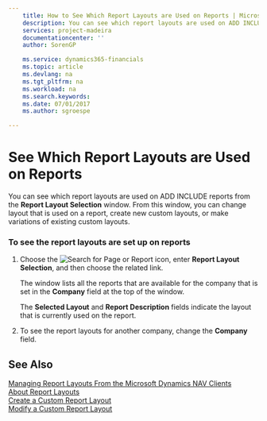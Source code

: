 ```yaml
---
    title: How to See Which Report Layouts are Used on Reports | Microsoft Docs
    description: You can see which report layouts are used on ADD INCLUDE<!--[!INCLUDE[navnow](../../includes/navnow_md.md)]--> reports from the **Report Layout Selection** window. From this window, you can change layout that is used on a report, create new custom layouts, or make variations of existing custom layouts.
    services: project-madeira
    documentationcenter: ''
    author: SorenGP

    ms.service: dynamics365-financials
    ms.topic: article
    ms.devlang: na
    ms.tgt_pltfrm: na
    ms.workload: na
    ms.search.keywords:
    ms.date: 07/01/2017
    ms.author: sgroespe

---
```

# See Which Report Layouts are Used on Reports
You can see which report layouts are used on ADD INCLUDE<!--[!INCLUDE[navnow](../../includes/navnow_md.md)]--> reports from the **Report Layout Selection** window. From this window, you can change layout that is used on a report, create new custom layouts, or make variations of existing custom layouts.  
  
### To see the report layouts are set up on reports  
  
1.  Choose the ![Search for Page or Report](media/ui-search/search_small.png "Search for Page or Report icon") icon, enter **Report Layout Selection**, and then choose the related link.  
  
     The window lists all the reports that are available for the company that is set in the **Company** field at the top of the window.  
  
     The **Selected Layout** and **Report Description** fields indicate the layout that is currently used on the report.  
  
2.  To see the report layouts for another company, change the **Company** field.  
  
## See Also  
 [Managing Report Layouts From the Microsoft Dynamics NAV Clients](../FullExperience/managing-report-layouts-from-the-microsoft-dynamics-nav-clients.md)   
 [About Report Layouts](../FullExperience/about-report-layouts.md)   
 [Create a Custom Report Layout](../FullExperience/how-to-create-a-custom-report-layout.md)   
 [Modify a Custom Report Layout](../FullExperience/how-to-modify-a-custom-report-layout.md)